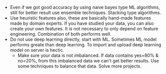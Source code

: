* Even if we got good accuracy by using naive bayes type ML algorithms, still for better result use ensemble techniques. Stacking type algorithms.
* Use heuristic features also, these are basically hand-made features made by domain experts. If you have studied your data, you can also create your own features. It is not necessary to only depend on feature engineering. Combination of both performs well.
* Do not use deep learning directly, start with ML. Sometimes ML model performs greate than deep learning. To import and upload deep learning model on server is hectic.
  * Make sure your data is not imbalanced. If data contains yes=80% & no=20%, from this imbalanced data we can't get better results. Use some techniques to balance that data.
    Solve more projects.
